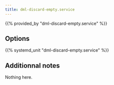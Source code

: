 ```yaml
---
title: dml-discard-empty.service
---
```


{{% provided_by "dml-discard-empty.service" %}}

## Options

{{% systemd_unit "dml-discard-empty.service" %}}

## Additionnal notes

Nothing here.